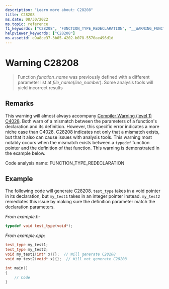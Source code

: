 ```yaml
---
description: "Learn more about: C28208"
title: C28208
ms.date: 08/30/2022
ms.topic: reference
f1_keywords: ["C28208", "FUNCTION_TYPE_REDECLARATION", "__WARNING_FUNCTION_TYPE_REDECLARATION"]
helpviewer_keywords: ["C28208"]
ms.assetid: e9a8ce37-3b05-4202-b078-5570ae496d1d
---
```

# Warning C28208

> Function *function_name* was previously defined with a different parameter list at *file_name*(*line_number*). Some analysis tools will yield incorrect results

## Remarks

This warning will almost always accompany [Compiler Warning (level 1) C4028](/cpp/error-messages/compiler-warnings/compiler-warning-level-1-c4028). Both warn of a mismatch between the parameters of a function's declaration and its definition. However, this specific error indicates a more niche case than C4028. C28208 indicates not only that a mismatch exists, but that it also can cause issues with analysis tools. This warning most notably occurs when the mismatch exists between a `typedef` function pointer and the definition of that function. This warning is demonstrated in the example below.

Code analysis name: FUNCTION_TYPE_REDECLARATION

## Example

The following code will generate C28208. `test_type` takes in a void pointer in its declaration, but `my_test1` takes in an integer pointer instead. `my_test2` remediates this issue by making sure the definition parameter match the declaration parameters.

*From example.h:*

```cpp
typedef void test_type(void*);
```

*From example.cpp:*

```cpp
test_type my_test1;
test_type my_test2;
void my_test1(int* x){};  // Will generate C28208
void my_test2(void* x){};  // Will not generate C28208

int main()
{
    // Code
}
```
